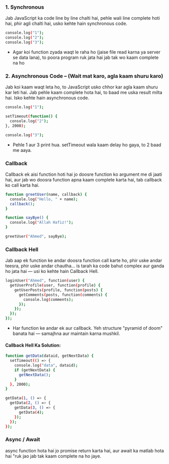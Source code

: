 


### 1. Synchronous 
Jab JavaScript ka code line by line chalti hai, pehle wali line complete hoti hai, phir agli chalti hai, usko kehte hain synchronous code.
```bash
console.log("1");
console.log("2");
console.log("3");

```
* Agar koi function zyada waqt le raha ho (jaise file read karna ya server se data lana), to poora program ruk jata hai jab tak wo kaam complete na ho

### 2. Asynchronous Code – (Wait mat karo, agla kaam shuru karo)
Jab koi kaam waqt leta ho, to JavaScript usko chhor kar agla kaam shuru kar leti hai. Jab pehle kaam complete hota hai, to baad me uska result milta hai. Isko kehte hain asynchronous code.

```bash
console.log("1");

setTimeout(function() {
  console.log("2");
}, 2000);

console.log("3");
```
* Pehle 1 aur 3 print hua. setTimeout wala kaam delay ho gaya, to 2 baad me aaya.

### Callback 
Callback ek aisi function hoti hai jo doosre function ko argument me di jaati hai, aur jab wo doosra function apna kaam complete karta hai, tab callback ko call karta hai.

```bash
function greetUser(name, callback) {
  console.log("Hello, " + name);
  callback();
}

function sayBye() {
  console.log("Allah Hafiz!");
}

greetUser("Ahmed", sayBye);
```

### Callback Hell
Jab aap ek function ke andar doosra function call karte ho, phir uske andar teesra, phir uske andar chautha...
is tarah ka code bahut complex aur ganda ho jata hai — usi ko kehte hain Callback Hell.
```bash
loginUser("Ahmed", function(user) {
  getUserProfile(user, function(profile) {
    getUserPosts(profile, function(posts) {
      getComments(posts, function(comments) {
        console.log(comments);
      });
    });
  });
});
```
* Har function ke andar ek aur callback. Yeh structure "pyramid of doom" banata hai — samajhna aur maintain karna mushkil.

#### Callback Hell Ka Solution:
```bash
function getData(dataid, getNextData) {
  setTimeout(() => {
    console.log("data", dataid);
    if (getNextData) {
      getNextData();
    }
  }, 2000);
}

getData(1, () => {
  getData(2, () => {
    getData(3, () => {
      getData(4);
    });
  });
});

```





### Async / Await
async function hota hai jo promise return karta hai, aur await ka matlab hota hai "ruk jao jab tak kaam complete na ho jaye.